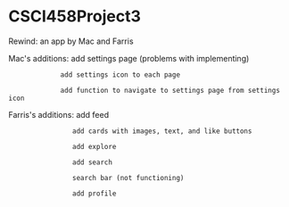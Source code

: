 # CSCI458Project3

Rewind: an app by Mac and Farris

Mac's additions: add settings page (problems with implementing)

                 add settings icon to each page

                 add function to navigate to settings page from settings icon



Farris's additions: add feed

                    add cards with images, text, and like buttons 
      
                    add explore
  
                    add search
    
                    search bar (not functioning)
  
                    add profile
